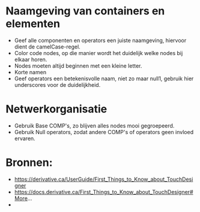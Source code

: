 # Naamgeving van containers en elementen
- Geef alle componenten en operators een juiste naamgeving, hiervoor dient de camelCase-regel.
- Color code nodes, op die manier wordt het duidelijk welke nodes bij elkaar horen.
- Nodes moeten altijd beginnen met een kleine letter.
- Korte namen
- Geef operators een betekenisvolle naam, niet zo maar null1, gebruik hier underscores voor de duidelijkheid.

# Netwerkorganisatie
- Gebruik Base COMP's, zo blijven alles nodes mooi gegroepeerd. 
- Gebruik Null operators, zodat andere COMP's of operators geen invloed ervaren. 


# Bronnen:
- https://derivative.ca/UserGuide/First_Things_to_Know_about_TouchDesigner
- https://docs.derivative.ca/First_Things_to_Know_about_TouchDesigner#More... 
- 
